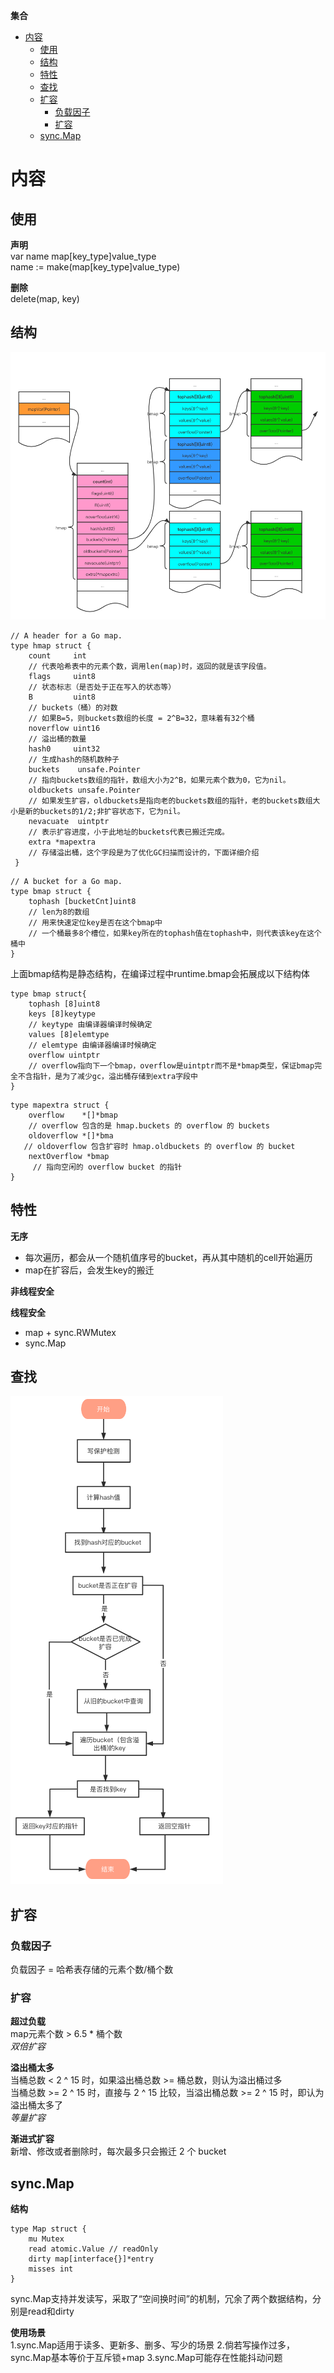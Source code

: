 **集合**
- [内容](#内容)
  - [使用](#使用)
  - [结构](#结构)
  - [特性](#特性)
  - [查找](#查找)
  - [扩容](#扩容)
    - [负载因子](#负载因子)
    - [扩容](#扩容-1)
  - [sync.Map](#syncmap)

# 内容 #
## 使用 ##
**声明**  
var name map[key_type]value_type  
name := make(map[key_type]value_type)  

**删除**  
delete(map, key)  

## 结构 ##
![](./images/map/struct.png)

```
// A header for a Go map.
type hmap struct {
    count     int 
    // 代表哈希表中的元素个数，调用len(map)时，返回的就是该字段值。
    flags     uint8 
    // 状态标志（是否处于正在写入的状态等）
    B         uint8  
    // buckets（桶）的对数
    // 如果B=5，则buckets数组的长度 = 2^B=32，意味着有32个桶
    noverflow uint16 
    // 溢出桶的数量
    hash0     uint32 
    // 生成hash的随机数种子
    buckets    unsafe.Pointer 
    // 指向buckets数组的指针，数组大小为2^B，如果元素个数为0，它为nil。
    oldbuckets unsafe.Pointer 
    // 如果发生扩容，oldbuckets是指向老的buckets数组的指针，老的buckets数组大小是新的buckets的1/2;非扩容状态下，它为nil。
    nevacuate  uintptr        
    // 表示扩容进度，小于此地址的buckets代表已搬迁完成。
    extra *mapextra 
    // 存储溢出桶，这个字段是为了优化GC扫描而设计的，下面详细介绍
 }
```
```
// A bucket for a Go map.
type bmap struct {
    tophash [bucketCnt]uint8        
    // len为8的数组
    // 用来快速定位key是否在这个bmap中
    // 一个桶最多8个槽位，如果key所在的tophash值在tophash中，则代表该key在这个桶中
}
```
上面bmap结构是静态结构，在编译过程中runtime.bmap会拓展成以下结构体
```
type bmap struct{
    tophash [8]uint8
    keys [8]keytype 
    // keytype 由编译器编译时候确定
    values [8]elemtype 
    // elemtype 由编译器编译时候确定
    overflow uintptr 
    // overflow指向下一个bmap，overflow是uintptr而不是*bmap类型，保证bmap完全不含指针，是为了减少gc，溢出桶存储到extra字段中
}
```
```
type mapextra struct {
    overflow    *[]*bmap
    // overflow 包含的是 hmap.buckets 的 overflow 的 buckets
    oldoverflow *[]*bma
   // oldoverflow 包含扩容时 hmap.oldbuckets 的 overflow 的 bucket
    nextOverflow *bmap 
     // 指向空闲的 overflow bucket 的指针
}
```
## 特性 ##
**无序**  
- 每次遍历，都会从一个随机值序号的bucket，再从其中随机的cell开始遍历
- map在扩容后，会发生key的搬迁

**非线程安全**  

**线程安全**
- map + sync.RWMutex
- sync.Map

## 查找 ##
![](./images/map/get.png)

## 扩容 ##
### 负载因子 ###  
负载因子 = 哈希表存储的元素个数/桶个数  

### 扩容 ###  
**超过负载**  
map元素个数 > 6.5 * 桶个数  
*双倍扩容*

**溢出桶太多**  
当桶总数 < 2 ^ 15 时，如果溢出桶总数 >= 桶总数，则认为溢出桶过多  
当桶总数 >= 2 ^ 15 时，直接与 2 ^ 15 比较，当溢出桶总数 >= 2 ^ 15 时，即认为溢出桶太多了  
*等量扩容*

**渐进式扩容**  
新增、修改或者删除时，每次最多只会搬迁 2 个 bucket

## sync.Map ##
**结构**   
```
type Map struct {
    mu Mutex
    read atomic.Value // readOnly
    dirty map[interface{}]*entry
    misses int
}
```   
sync.Map支持并发读写，采取了“空间换时间”的机制，冗余了两个数据结构，分别是read和dirty

**使用场景**  
1.sync.Map适用于读多、更新多、删多、写少的场景
2.倘若写操作过多，sync.Map基本等价于互斥锁+map
3.sync.Map可能存在性能抖动问题